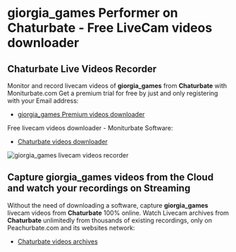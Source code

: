 # giorgia_games Performer on Chaturbate - Free LiveCam videos downloader

## Chaturbate Live Videos Recorder

Monitor and record livecam videos of **giorgia_games** from **Chaturbate** with Moniturbate.com
Get a premium trial for free by just and only registering with your Email address:
* [giorgia_games Premium videos downloader](https://moniturbate.com/request-demo-licence-key.html)

Free livecam videos downloader - Moniturbate Software:
* [Chaturbate videos downloader](https://moniturbate.com/moniturbate-download-software.html)

![giorgia_games livecam videos recorder](https://peachurnet.com/templates/moniturbate-software.png)


## Capture giorgia_games videos from the Cloud and watch your recordings on Streaming

Without the need of downloading a software, capture **giorgia_games** livecam videos from **Chaturbate** 100% online.
Watch Livecam archives from **Chaturbate** unlimitedly from thousands of existing recordings, only on Peachurbate.com and its websites network:
* [Chaturbate videos archives](https://peachurnet.com/)